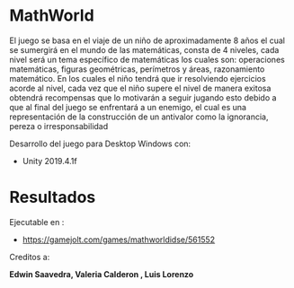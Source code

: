 # MathWorld

El juego se basa en el viaje de un niño de aproximadamente 8 años el cual se sumergirá en el mundo de las matemáticas, consta de 4 niveles, cada nivel será un tema específico de matemáticas los cuales son: operaciones matemáticas, figuras geométricas, perímetros y áreas, razonamiento matemático. En los cuales el niño tendrá que ir resolviendo ejercicios acorde al nivel, cada vez que el niño supere el nivel de manera exitosa obtendrá recompensas que lo motivarán a seguir jugando esto debido a que al final del juego se enfrentará a un enemigo, el cual es una representación de la construcción de un antivalor como la ignorancia, pereza o irresponsabilidad

Desarrollo del juego para Desktop Windows con:

  - Unity 2019.4.1f
 
# Resultados

Ejecutable en : 

- https://gamejolt.com/games/mathworldidse/561552

Creditos a:

**Edwin Saavedra, Valeria Calderon , Luis Lorenzo**
